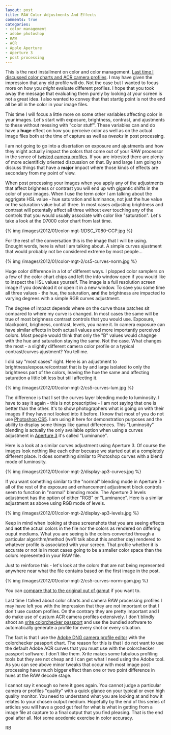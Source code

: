 ```yaml
---
layout: post
title: RAW Color Adjustments And Effects
comments: true
categories:
- color management
- adobe photoshop
- RAW
- ACR
- Apple Aperture
- Aperture 3
- post processing
---
```

This is the next installment on color and color management. [Last time I discussed color charts and ACR camera profiles](http://photo.rwboyer.com/2012/01/20/color-management-intro/). I may have given the impression that any old profile will do. Not the case but I wanted to focus more on how you *might* evaluate different profiles. I hope that you took away the message that evaluating them purely by looking at your screen is not a great idea. I also wanted to convey that that startig point is not the end all be all in the color in your image files.

This time I will focus a little more on some other variables affecting color in your images. Let's start with exposure, brightness, contrast, and ajustments to these without messing with "color stuff". These variables can and do have a **huge** effect on how you perceive color as well as on the actual image files both at the time of capture as well as *tweaks* in post processing.

I am not going to go into a disertation on exposure and ajustments and how they might actually impact the colors that come out of your RAW processor in the sence of [twisted camera profiles](http://dcptool.sourceforge.net/Hue%20Twists.html). If you are intrested there are plenty of more scientificly oriented discussion on that. By and large I am going to discuss things that have a **major** impact where those kinds of effects are secondary from my point of view.

<!--more-->

When post processing your images when you apply any of the adjustments that affect brighness or contrast you will end up wth gigantic shifts in the color of your images. When I use the term *color* I am talking about the aggrigate HSL value - hue saturation and luminance, not just the hue value or the saturation value but all three. In most cases adjusting brightness and contrast will potentally affect all three without ever touching any of the controls that you would usually associate with color like "saturation". Let's take a look at the D7000 color chart from last time.

{% img /images/2012/01/color-mgt-1/DSC_7080-CCP.jpg %}

For the rest of the conversation this is the image that I will be using. Enought words, here is what I am talking about. A simple curves ajustment that would probably not be considered extreme by most people…

{% img /images/2012/01/color-mgt-2/cs5-curves-norm.jpg %}

Huge color difference in a lot of different ways. I plopped color samplers on a few of the color chart chips and left the info window open if you would like to inspect the HSL values yourself. The image is a full resolution screen image if you download it or open it in a new window. To save you some time all three values - the hue, the saturation, **and** the brightness are impacted to varying degrees with a simple RGB curves adjustment.

The degree of impact depends where on the curve those patches sit compared to where my curve is changed. In most cases the same will be true of most brighness contrast controls that you would use. Exposure, blackpoint, brighness, contrast, levels, you name it. In camera exposure can have similar effects in both actuall values and more importantly perceived colors. Most people would think that only the "B" values would chagnge with the hue and saturation staying the same. Not the case. What changes the most - a slightly different camera color profile or a typical contrast/curves ajustment? You tell me.

I did say "most cases" right. Here is an adjustment to brightness/exposure/contrast that is by and large isolated to only the brightness part of the colors, leaving the hue the same and affecting saturation a little bit less but still affecting it.

{% img /images/2012/01/color-mgt-2/cs5-curves-lum.jpg %}

The difference is that I set the curves layer blending mode to luminosity. I have to say it again - this is not prescriptive - I am not saying that one is better than the other. It's to show photographers what is going on with their images if they have not looked into it before. I know that most of you do not use [Photoshop CS5](http://www.amazon.com/gp/product/B003B32B2I/ref=as_li_ss_tl?ie=UTF8&tag=rbde-20&linkCode=as2&camp=1789&creative=390957&creativeASIN=B003B32B2I). I am using it here for demonstration purposes and the ability to display some things like gamut differences. This "Luminosity" blending is actually the only available option when using a curves adjustment in [Aperture 3](http://www.amazon.com/gp/product/B002I0JKSS/ref=as_li_ss_tl?ie=UTF8&tag=rbde-20&linkCode=as2&camp=1789&creative=390957&creativeASIN=B002I0JKSS) it's called "Luminance".

Here is a look at a similar curves adjustment using Aperture 3. Of course the images look nothing like each other becuase we started out at a completely different place. It does something similar to Photoshop curves with a blend mode of luminosity.

{% img /images/2012/01/color-mgt-2/display-ap3-curves.jpg %}

If you want something similar to the "normal" blending mode in Aperture 3 - all of the rest of the exposure and enhancement adjustment block controls seem to function in "normal" blending mode. The Aperture 3 levels adjustment has the option of either "RGB" or "Luminance". Here is a similar adjustment as above using RGB mode of levels.

{% img /images/2012/01/color-mgt-2/display-ap3-levels.jpg %}

Keep in mind when looking at these screenshots that you are seeing effects and **not** the actual colors in the file nor the colors as rendered on differing ouput mediums. What you are seeing is the colors converted through a particular algorithm/method (we'll talk about this another day) rendered to whatever profile is associated with your screen. That profile whether it is accurate or not is in most cases going to be a smaller color space than the colors represented in your RAW file.

Just to reinforce this - let's look at the colors that are not being represented anywhere near what the file contains based on the first image in the post.

{% img /images/2012/01/color-mgt-2/cs5-curves-norm-gam.jpg %}

You can [compare that to the original out of gamut](http://photo.rwboyer.com/2012/01/20/color-management-intro/) if you want to.

Last time I talked about color charts and camera RAW processing profiles I may have left you with the impression that they are not important or that I don't use custom profiles. On the contrary they are pretty important and I do make use of custum ACR camera profiles extensively. I don't blindly shoot an [xrite colorchecker passport](http://www.amazon.com/gp/product/B002NU5UW8/ref=as_li_ss_tl?ie=UTF8&tag=rbde-20&linkCode=as2&camp=1789&creative=390957&creativeASIN=B002NU5UW8) and use the bundled software to automatically generate a profile for every shot or every situation. 

The fact is that I use the [Adobe DNG camera profile editor](http://labs.adobe.com/wiki/index.php/DNG_Profiles#Downloads_and_Installation) with the colorchecker passport chart. The reason for this is that I do not want to use the default Adobe ACR curves that you must use with the colorchecker passport software. I don't like them. Xrite makes some fabulous profiling tools but they are not cheap and I can get what I need using the Adobe tool. As you can see above minor tweaks that occur with most image post processing have much bigger effect than one or two point difference in hues at the RAW  decode stage. 

I cannot say it enough so here it goes again. You cannot judge a particular camera or profiles "quality" with a quick glance on your typical or even high quality monitor. You need to understand what you are looking at and how it relates to your chosen output medium. Hopefully by the end of this series of articles you will have a good gut feel for what is what in getting from a image file at capture to a final output that you find pleasing. That is the end goal after all. Not some acedemic exercise in color accuracy.

RB